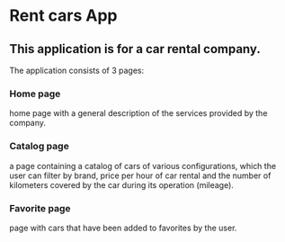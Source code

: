 # Rent cars App

## This application is for a car rental company.

The application consists of 3 pages:

### Home page

home page with a general description of the services provided by the company.

### Catalog page

a page containing a catalog of cars of various configurations, which the user
can filter by brand, price per hour of car rental and the number of kilometers
covered by the car during its operation (mileage).

### Favorite page

page with cars that have been added to favorites by the user.
